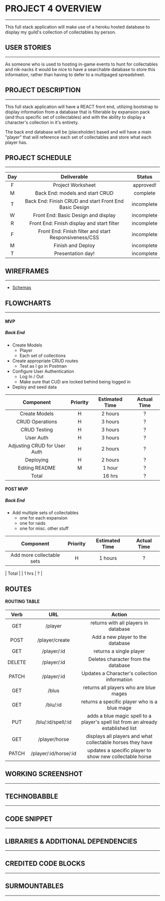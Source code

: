 # PROJECT 4 OVERVIEW

---

This full stack application will make use of a heroku hosted database to display my guild's collection of collectables by person.

## USER STORIES

---

As someone who is used to hosting in-game events to hunt for collectables and nik-nacks it would be nice to have a searchable database to store this information, rather than having to defer to a multipaged spreadsheet.

## PROJECT DESCRIPTION

---

This full stack application will have a REACT front end, utilizing bootstrap to display information from a database that is filterable by expansion pack (and thus specific set of collectables) and with the ability to display a character's collection in it's entirety.

The back end database will be (placeholder) based and will have a main "player" that will reference each set of collectables and store what each player has.

## PROJECT SCHEDULE

---

| Day |                      Deliverable                       |   Status   |
| :-: | :----------------------------------------------------: | :--------: |
|  F  |                   Project Worksheet                    | approved!  |
|  M  |            Back End: models and start CRUD             | complete |
|  T  | Back End: Finish CRUD and start Front End Basic Design | incomplete |
|  W  |          Front End: Basic Design and display           | incomplete |
|  R  |       Front End: Finish display and start filter       | incomplete |
|  F  | Front End: Finish filter and start Responsiveness/CSS  | incomplete |
|  M  |                   Finish and Deploy                    | incomplete |
|  T  |                   Presentation day!                    | incomplete |

## WIREFRAMES

---
- [Schemas](https://drive.google.com/file/d/1qx1lkxA-HW3QdKGKiwC09tfXzD4eTeeG/view?usp=sharing)

## FLOWCHARTS

---

#### MVP

##### Back End

- Create Models
  - Player
  - Each set of collections
- Create appropriate CRUD routes
  - Test as I go in Postman
- Configure User Authentication
  - Log In / Out
  - Make sure that CUD are locked behind being logged in
- Deploy and seed data

|          Component           | Priority | Estimated Time | Actual Time |
| :--------------------------: | :------: | :------------: | :---------: |
|        Create Models         |    H     |    2 hours     |      ?      |
|       CRUD Operations        |    H     |    3 hours     |      ?      |
|         CRUD Testing         |    H     |    3 hours     |      ?      |
|          User Auth           |    H     |    3 hours     |      ?      |
| Adjusting CRUD for User Auth |    H     |    2 hours     |      ?      |
|          Deploying           |    H     |    2 hours     |      ?      |
|        Editing README        |    M     |     1 hour     |      ?      |
|            Total             |          |     16 hrs     |      ?      |

#### POST MVP

##### Back End

- Add multiple sets of collectables
  - one for each expansion
  - one for raids
  - one for misc. other stuff

|                       Component                        | Priority | Estimated Time | Actual Time |
| :----------------------------------------------------: | :------: | :------------: | :---------: |
|               Add more collectable sets                |    H     |    1 hours     |      ?      |

|                         Total                          |          |     1 hrs      |      ?      |

## ROUTES

#### ROUTING TABLE

|  Verb  |          URL          |                                      Action                                       |
| :----: | :-------------------: | :-------------------------------------------------------------------------------: |
|  GET   |        /player        |                       returns with all players in database                        |
|  POST  |    /player/create     |                         Add a new player to the database                          |
|  GET   |      /player/:id      |                              returns a single player                              |
| DELETE |      /player/:id      |                        Deletes character from the database                        |
| PATCH  |      /player/:id      |                   Updates a Character's collection information                    |
|  GET   |         /blus         |                      returns all players who are blue mages                       |
|  GET   |       /blu/:id        |                   returns a specific player who is a blue mage                    |
|  PUT   |  /blu/:id/spell/:id   | adds a blue magic spell to a player's spell list from an already established list |
|  GET   |     /player/horse     |            displays all players and what collectable horses they have             |
| PATCH  | /player/:id/horse/:id |              updates a specific player to show new collectable horse              |

## WORKING SCREENSHOT

---

## TECHNOBABBLE

---

## CODE SNIPPET

---

## LIBRARIES & ADDITIONAL DEPENDENCIES

---

## CREDITED CODE BLOCKS

---

## SURMOUNTABLES

---